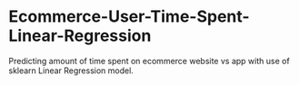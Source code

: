 # Ecommerce-User-Time-Spent-Linear-Regression
Predicting amount of time spent on ecommerce website vs app with use of  sklearn Linear Regression model.
